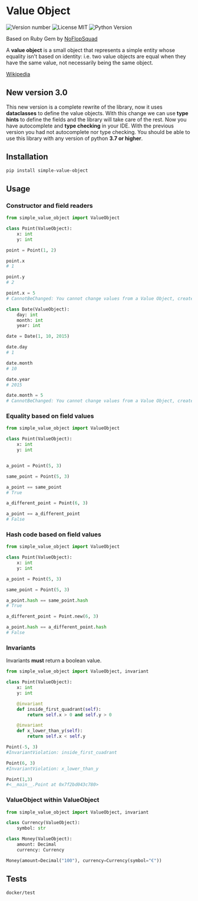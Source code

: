 # Value Object

![Version number](https://img.shields.io/badge/version-3.0.0-blue.svg) ![License MIT](https://img.shields.io/github/license/quiqueporta/simple-value-object) ![Python Version](https://img.shields.io/badge/python-3.7,_3.8,_3.9,_3.10,3.11,3.12-blue.svg)

Based on Ruby Gem by [NoFlopSquad](https://github.com/noflopsquad/value-object)

A **value object** is a small object that represents a simple entity whose equality isn't based on identity:
i.e. two value objects are equal when they have the same value, not necessarily being the same object.

[Wikipedia](http://en.wikipedia.org/wiki/Value_object)

## New version 3.0

This new version is a complete rewrite of the library, now it uses **dataclasses** to define the value objects.
With this change we can use **type hints** to define the fields and the library will take care of the rest.
Now you have autocomplete and **type checking** in your IDE. With the previous version you had not autocomplete nor type checking.
You should be able to use this library with any version of python **3.7 or higher**.

## Installation

```sh
pip install simple-value-object
```

## Usage

### Constructor and field readers

```python
from simple_value_object import ValueObject

class Point(ValueObject):
    x: int
    y: int

point = Point(1, 2)

point.x
# 1

point.y
# 2

point.x = 5
# CannotBeChanged: You cannot change values from a Value Object, create a new one

class Date(ValueObject):
    day: int
    month: int
    year: int

date = Date(1, 10, 2015)

date.day
# 1

date.month
# 10

date.year
# 2015

date.month = 5
# CannotBeChanged: You cannot change values from a Value Object, create a new one
```

### Equality based on field values

```python
from simple_value_object import ValueObject

class Point(ValueObject):
    x: int
    y: int


a_point = Point(5, 3)

same_point = Point(5, 3)

a_point == same_point
# True

a_different_point = Point(6, 3)

a_point == a_different_point
# False
```

### Hash code based on field values

```python
from simple_value_object import ValueObject

class Point(ValueObject):
    x: int
    y: int

a_point = Point(5, 3)

same_point = Point(5, 3)

a_point.hash == same_point.hash
# True

a_different_point = Point.new(6, 3)

a_point.hash == a_different_point.hash
# False
```

### Invariants

Invariants **must** return a boolean value.

```python
from simple_value_object import ValueObject, invariant

class Point(ValueObject):
    x: int
    y: int

    @invariant
    def inside_first_quadrant(self):
        return self.x > 0 and self.y > 0

    @invariant
    def x_lower_than_y(self):
        return self.x < self.y

Point(-5, 3)
#InvariantViolation: inside_first_cuadrant

Point(6, 3)
#InvariantViolation: x_lower_than_y

Point(1,3)
#<__main__.Point at 0x7f2bd043c780>
```

### ValueObject within ValueObject

```python
from simple_value_object import ValueObject, invariant

class Currency(ValueObject):
    symbol: str

class Money(ValueObject):
    amount: Decimal
    currency: Currency

Money(amount=Decimal("100"), currency=Currency(symbol="€"))
```

## Tests

```sh
docker/test
```
